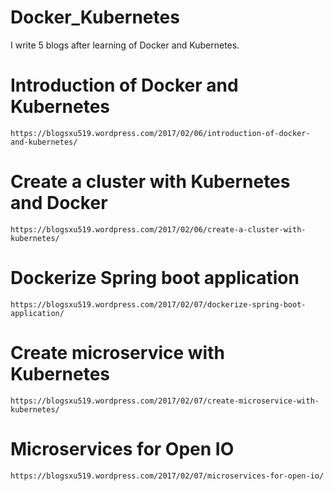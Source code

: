 # Docker_Kubernetes
I write 5 blogs after learning of Docker and Kubernetes.

# Introduction of Docker and Kubernetes
```
https://blogsxu519.wordpress.com/2017/02/06/introduction-of-docker-and-kubernetes/
```

# Create a cluster with Kubernetes and Docker
```
https://blogsxu519.wordpress.com/2017/02/06/create-a-cluster-with-kubernetes/
```
# Dockerize Spring boot application
```
https://blogsxu519.wordpress.com/2017/02/07/dockerize-spring-boot-application/
```
# Create microservice with Kubernetes
```
https://blogsxu519.wordpress.com/2017/02/07/create-microservice-with-kubernetes/
```
# Microservices for Open IO
```
https://blogsxu519.wordpress.com/2017/02/07/microservices-for-open-io/
```
